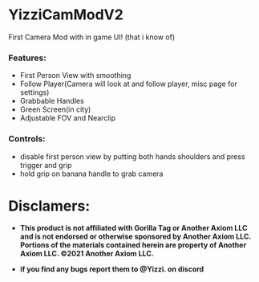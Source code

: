 # YizziCamModV2

First Camera Mod with in game UI! (that i know of)

### Features:
* First Person View with smoothing
* Follow Player(Camera will look at and follow player, misc page for settings)
* Grabbable Handles 
* Green Screen(in city)
* Adjustable FOV and Nearclip

### Controls:
* disable first person view by putting both hands shoulders and press trigger and grip
* hold grip on banana handle to grab camera

# Disclamers:
* **This product is not affiliated with Gorilla Tag or Another Axiom LLC and is not endorsed or otherwise sponsored by Another Axiom LLC. Portions of the materials contained herein are property of Another Axiom LLC. ©2021 Another Axiom LLC.**

* **if you find any bugs report them to @Yizzi. on discord**
